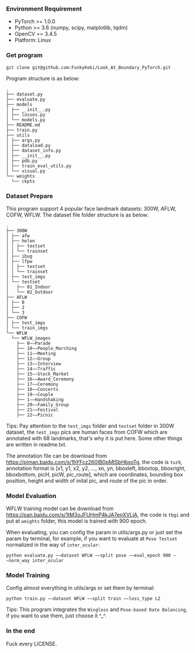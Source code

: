 ### Environment Requirement

+ PyTorch >= 1.0.0
+ Python >=  3.6 (numpy, scipy, matplotlib, tqdm)
+ OpenCV == 3.4.5
+ Platform: Linux

### Get program

```git clone git@github.com:FunkyKoki/Look_At_Boundary_PyTorch.git```

Program structure is as below:

```
.
├── dataset.py
├── evaluate.py
├── models
│ ├── __init__.py
│ ├── losses.py
│ └── models.py
├── README.md
├── train.py
├── utils
│ ├── args.py
│ ├── dataload.py
│ ├── dataset_info.py
│ ├── __init__.py
│ ├── pdb.py
│ ├── train_eval_utils.py
│ └── visual.py
└── weights
  └── ckpts
```

### Dataset Prepare

This program support 4 popular face landmark datasets: 300W, AFLW, COFW, WFLW. The dataset file folder structure is as below:

```angular2
.
├── 300W
│ ├── afw
│ ├── helen
│ │ ├── testset
│ │ └── trainset
│ ├── ibug
│ ├── lfpw
│ │ ├── testset
│ │ └── trainset
│ ├── test_imgs
│ └── testset
│   ├── 01_Indoor
│   └── 02_Outdoor
├── AFLW
│ ├── 0
│ ├── 2
│ └── 3
├── COFW
│ ├── test_imgs
│ └── train_imgs
└── WFLW
  └── WFLW_images
    ├── 0−−Parade
    ├── 10−−People_Marching
    ├── 11−−Meeting
    ├── 12−−Group
    ├── 13−−Interview
    ├── 14−−Traffic
    ├── 15−−Stock_Market
    ├── 16−−Award_Ceremony
    ├── 17−−Ceremony
    ├── 18−−Concerts
    ├── 19−−Couple
    ├── 1−−Handshaking
    ├── 20−−Family_Group
    ├── 21−−Festival
    ├── 22−−Picnic
```

Tips: Pay attention to the ```test_imgs``` folder and ```testset``` folder in 300W dataset, the ```test_imgs``` pics are human faces from COFW which are annotated with 68 landmarks, that's why it is put here. Some other things are written in readme.txt.

The annotation file can be download from https://piman.baidu.com/s/1hYFcz260IB0pMISbHbxoTg, the code is ```tuz9```, annotation format is \[x1, y1, x2, y2, …, xn, yn, bboxleft, bboxtop, bboxright, bboxbottom, picH, picW, pic_route\], which are coordinates, bounding box position, height and width of inital pic, and route of the pic in order.

### Model Evaluation

WFLW training model can be download from https://pan.baidu.com/s/1tM3oJFUHmP4kJA7enXVLjA, the code is ```tbgi``` and put at ```weights``` folder,  this model is trained with 900 epoch.

When evaluating, you can config the param in utils/args.py or just set the param by terminal, for example, if you want to evaluate at ```Pose Testset``` normalized in the way of ```inter_ocular```:

```python evaluate.py −−dataset WFLW −−split pose −−eval_epoch 900 −−norm_way inter_ocular```

### Model Training

Config almost everything in utils/args or set them by terminal:

```python train.py −−dataset WFLW −−split train −−loss_type L2```

Tips: This program integrates the ```Wingloss``` and ```Pose-based Date Balancing```, if you want to use them, just choose it ^_^.

### In the end

Fuck every LICENSE.
